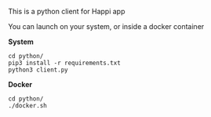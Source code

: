 This is a python client for Happi app

You can launch on your system, or inside a docker container

**System**
```
cd python/
pip3 install -r requirements.txt
python3 client.py
```

**Docker**
```
cd python/
./docker.sh
```
